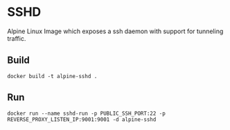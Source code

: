 # SSHD

Alpine Linux Image which exposes a ssh daemon with support for tunneling traffic.

## Build

```
docker build -t alpine-sshd .
```

## Run

```
docker run --name sshd-run -p PUBLIC_SSH_PORT:22 -p REVERSE_PROXY_LISTEN_IP:9001:9001 -d alpine-sshd
```

